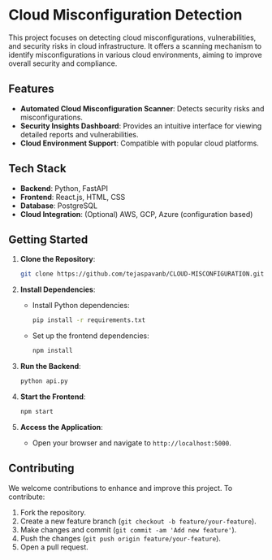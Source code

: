 
# Cloud Misconfiguration Detection

This project focuses on detecting cloud misconfigurations, vulnerabilities, and security risks in cloud infrastructure. It offers a scanning mechanism to identify misconfigurations in various cloud environments, aiming to improve overall security and compliance.

## Features

- **Automated Cloud Misconfiguration Scanner**: Detects security risks and misconfigurations.
- **Security Insights Dashboard**: Provides an intuitive interface for viewing detailed reports and vulnerabilities.
- **Cloud Environment Support**: Compatible with popular cloud platforms.

## Tech Stack

- **Backend**: Python, FastAPI
- **Frontend**: React.js, HTML, CSS
- **Database**: PostgreSQL
- **Cloud Integration**: (Optional) AWS, GCP, Azure (configuration based)

## Getting Started

1. **Clone the Repository**:
   ```bash
   git clone https://github.com/tejaspavanb/CLOUD-MISCONFIGURATION.git
   ```

2. **Install Dependencies**:
   - Install Python dependencies:
     ```bash
     pip install -r requirements.txt
     ```
   - Set up the frontend dependencies:
     ```bash
     npm install
     ```

3. **Run the Backend**:
   ```bash
   python api.py
   ```

4. **Start the Frontend**:
   ```bash
   npm start
   ```

5. **Access the Application**:
   - Open your browser and navigate to `http://localhost:5000`.

## Contributing

We welcome contributions to enhance and improve this project. To contribute:

1. Fork the repository.
2. Create a new feature branch (`git checkout -b feature/your-feature`).
3. Make changes and commit (`git commit -am 'Add new feature'`).
4. Push the changes (`git push origin feature/your-feature`).
5. Open a pull request.

